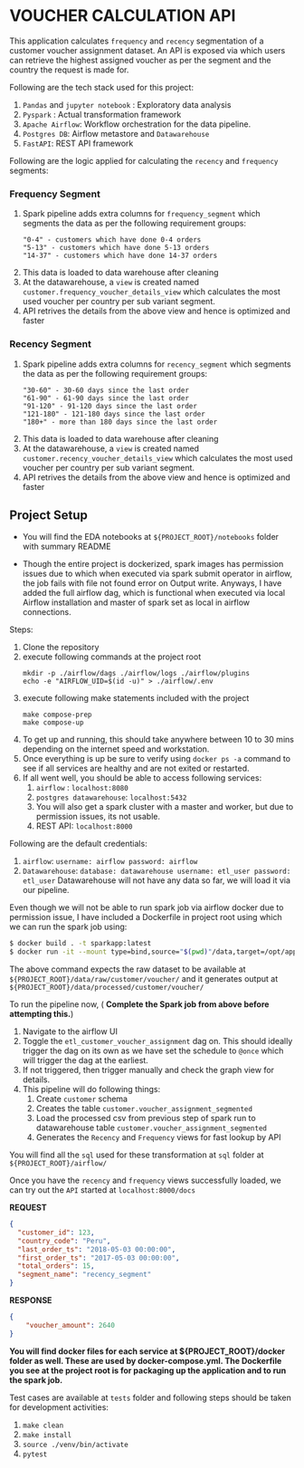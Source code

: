 # VOUCHER CALCULATION API

This application calculates `frequency` and `recency` segmentation of a customer voucher assignment dataset. An API is exposed via which users can retrieve the highest assigned voucher as per the segment and the country the request is made for.

Following are the tech stack used for this project:

1. `Pandas` and `jupyter notebook` : Exploratory data analysis
2. `Pyspark` : Actual transformation framework
3. `Apache Airflow`: Workflow orchestration for the data pipeline.
4. `Postgres DB`: Airflow metastore and `Datawarehouse`
5. `FastAPI`: REST API framework

Following are the logic applied for calculating the `recency` and `frequency` segments:

### Frequency Segment
1. Spark pipeline adds extra columns for `frequency_segment` which segments the data as per the following requirement groups:
    ```
    "0-4" - customers which have done 0-4 orders
    "5-13" - customers which have done 5-13 orders
    "14-37" - customers which have done 14-37 orders 
    ```
2. This data is loaded to data warehouse after cleaning
3. At the datawarehouse, a `view` is created named `customer.frequency_voucher_details_view` which calculates the most used voucher per country per sub variant segment.
4. API retrives the details from the above view and hence is optimized and faster

### Recency Segment
1. Spark pipeline adds extra columns for `recency_segment` which segments the data as per the following requirement groups:
    ```
    "30-60" - 30-60 days since the last order
    "61-90" - 61-90 days since the last order
    "91-120" - 91-120 days since the last order
    "121-180" - 121-180 days since the last order
    "180+" - more than 180 days since the last order 
    ```
2. This data is loaded to data warehouse after cleaning
3. At the datawarehouse, a `view` is created named `customer.recency_voucher_details_view` which calculates the most used voucher per country per sub variant segment.
4. API retrives the details from the above view and hence is optimized and faster

## Project Setup

* You will find the EDA notebooks at `${PROJECT_ROOT}/notebooks` folder with summary README

* Though the entire project is dockerized, spark images has permission issues due to which when executed via spark submit operator in airflow, the job fails with file not found error on Output write. Anyways, I have added the full airflow dag, which is functional when executed via local Airflow installation and master of spark set as local in airflow connections.

Steps:
1. Clone the repository
2. execute following commands at the project root
    ```
    mkdir -p ./airflow/dags ./airflow/logs ./airflow/plugins
    echo -e "AIRFLOW_UID=$(id -u)" > ./airflow/.env
    ```
3. execute following make statements included with the project
    ```
    make compose-prep
    make compose-up
    ```
4. To get up and running, this should take anywhere between 10 to 30 mins depending on the internet speed and workstation.
5. Once everything is up be sure to verify using `docker ps -a` command to see if all services are healthy and are not exited or restarted.
6. If all went well, you should be able to access following services:
    1. `airflow` : `localhost:8080`
    2. `postgres datawarehouse`: `localhost:5432`
    3. You will also get a spark cluster with a master and worker, but due to permission issues, its not usable.
    4. REST API: `localhost:8000`

Following are the default credentials:
1. `airflow`: 
        ```
        username: airflow
        password: airflow
        ```
2. `Datawarehouse`:
        ```
        database: datawarehouse
        username: etl_user
        password: etl_user
        ```
Datawarehouse will not have any data so far, we will load it via our pipeline.

Even though we will not be able to run spark job via airflow docker due to permission issue, I have included a Dockerfile in project root using which we can run the spark job using:
```bash
$ docker build . -t sparkapp:latest
$ docker run -it --mount type=bind,source="$(pwd)"/data,target=/opt/application/data sparkapp:latest driver local:///opt/application/src/etl/main.py --domain customer --dataset voucher --raw-basepath data/raw --processed-basepath data/processed
```

The above command expects the raw dataset to be available at `${PROJECT_ROOT}/data/raw/customer/voucher/` and it generates output at `${PROJECT_ROOT}/data/processed/customer/voucher/`

To run the pipeline now, ( **Complete the Spark job from above before attempting this.**) 
1. Navigate to the airflow UI
2. Toggle the `etl_customer_voucher_assignment` dag on. This should ideally trigger the dag on its own as we have set the schedule to `@once` which will trigger the dag at the earliest.
3. If not triggered, then trigger manually and check the graph view for details.
4. This pipeline will do following things:
    1. Create `customer` schema
    2. Creates the table `customer.voucher_assignment_segmented`
    3. Load the processed csv from previous step of spark run to datawarehouse table `customer.voucher_assignment_segmented`
    4. Generates the `Recency` and `Frequency` views for fast lookup by API

You will find all the `sql` used for these transformation at `sql` folder at `${PROJECT_ROOT}/airflow/`

Once you have the `recency` and `frequency` views successfully loaded, we can try out the `API` started at `localhost:8000/docs`

**REQUEST**

```json
{
  "customer_id": 123,
  "country_code": "Peru",
  "last_order_ts": "2018-05-03 00:00:00",
  "first_order_ts": "2017-05-03 00:00:00",
  "total_orders": 15,
  "segment_name": "recency_segment"
}
```

**RESPONSE**

```json
{
    "voucher_amount": 2640
}
```

**You will find docker files for each service at ${PROJECT_ROOT}/docker folder as well. These are used by docker-compose.yml. The Dockerfile you see at the project root is for packaging up the application and to run the spark job.**

Test cases are available at `tests` folder and following steps should be taken for development activities:

1. `make clean`
2. `make install`
3. `source ./venv/bin/activate`
4. `pytest`